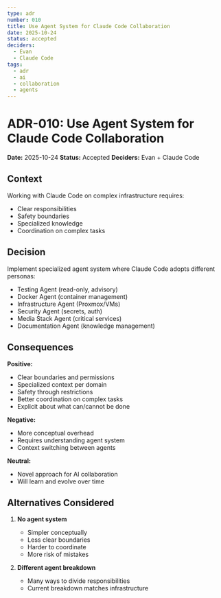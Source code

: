 ```yaml
---
type: adr
number: 010
title: Use Agent System for Claude Code Collaboration
date: 2025-10-24
status: accepted
deciders:
  - Evan
  - Claude Code
tags:
  - adr
  - ai
  - collaboration
  - agents
---
```


# ADR-010: Use Agent System for Claude Code Collaboration

**Date:** 2025-10-24
**Status:** Accepted
**Deciders:** Evan + Claude Code

## Context
Working with Claude Code on complex infrastructure requires:
- Clear responsibilities
- Safety boundaries
- Specialized knowledge
- Coordination on complex tasks

## Decision
Implement specialized agent system where Claude Code adopts different personas:
- Testing Agent (read-only, advisory)
- Docker Agent (container management)
- Infrastructure Agent (Proxmox/VMs)
- Security Agent (secrets, auth)
- Media Stack Agent (critical services)
- Documentation Agent (knowledge management)

## Consequences

**Positive:**
- Clear boundaries and permissions
- Specialized context per domain
- Safety through restrictions
- Better coordination on complex tasks
- Explicit about what can/cannot be done

**Negative:**
- More conceptual overhead
- Requires understanding agent system
- Context switching between agents

**Neutral:**
- Novel approach for AI collaboration
- Will learn and evolve over time

## Alternatives Considered

1. **No agent system**
   - Simpler conceptually
   - Less clear boundaries
   - Harder to coordinate
   - More risk of mistakes

2. **Different agent breakdown**
   - Many ways to divide responsibilities
   - Current breakdown matches infrastructure
